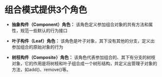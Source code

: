 # 组合模式提供3个角色

* **抽象构件（Component）角色：**
该角色定义参加组合对象的共有方法和属性，规范一些默认的行为接口

* **叶子构件（Leaf）角色：**
该角色是叶子对象，其下没有其他的分支，定义出参加组合的原始对象的行为

* **树枝构件（Composite）角色：**
该角色代表参加组合的、其下有分支的树枝对象，它的作用是将树枝和叶子组合成一个树形结构，并定义出管理子对象的方法，如add()、remove()等。
